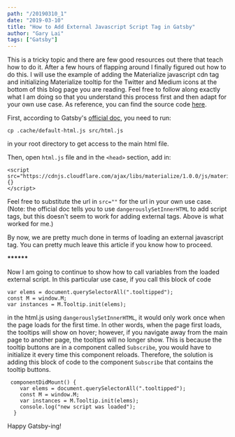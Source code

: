 ```yaml
---
path: "/20190310_1"
date: "2019-03-10"
title: "How to Add External Javascript Script Tag in Gatsby"
author: "Gary Lai"
tags: ["Gatsby"]
---
```


This is a tricky topic and there are few good resources out there that teach how to do it. After a few hours of flapping around I finally figured out how to do this. I will use the example of adding the Materialize javascript cdn tag and initializing Materialize tooltip for the Twitter and Medium icons at the bottom of this blog page you are reading. Feel free to follow along exactly what I am doing so that you understand this process first and then adapt for your own use case. As reference, you can find the source code <a class="link" href="https://github.com/ghlai9665/garys-notebook-gatsby">here</a>.

<!-- prettier-ignore -->
First, according to Gatsby's <a class="link" href="https://www.gatsbyjs.org/docs/custom-html/">official doc</a>, you need to run:

`cp .cache/default-html.js src/html.js`

in your root directory to get access to the main html file.

Then, open `html.js` file and in the `<head>` section, add in:

```
<script src="https://cdnjs.cloudflare.com/ajax/libs/materialize/1.0.0/js/materialize.min.js">
{}
</script>
```

Feel free to substitute the url in `src=""` for the url in your own use case. (Note: the official doc tells you to use `dangerouslySetInnerHTML` to add script tags, but this doesn't seem to work for adding external tags. Above is what worked for me.)

By now, we are pretty much done in terms of loading an external javascript tag. You can pretty much leave this article if you know how to proceed.

<p class="center-align"><strong>   ******                </strong> </p>

Now I am going to continue to show how to call variables from the loaded external script. In this particular use case, if you call this block of code

```
var elems = document.querySelectorAll(".tooltipped");
const M = window.M;
var instances = M.Tooltip.init(elems);
```

in the html.js using `dangerouslySetInnerHTML`, it would only work once when the page loads for the first time. In other words, when the page first loads, the tooltips will show on hover; however, if you navigate away from the main page to another page, the tooltips will no longer show. This is because the tooltip buttons are in a component called `Subscribe`, you would have to initialize it every time this component reloads. Therefore, the solution is adding this block of code to the component `Subscribe` that contains the tooltip buttons.

```
 componentDidMount() {
    var elems = document.querySelectorAll(".tooltipped");
    const M = window.M;
    var instances = M.Tooltip.init(elems);
    console.log("new script was loaded");
  }
```

Happy Gatsby-ing!
